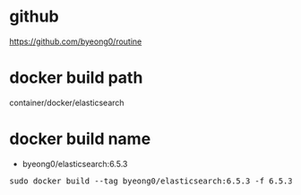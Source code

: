 # github
https://github.com/byeong0/routine

# docker build path
container/docker/elasticsearch

# docker build name
- byeong0/elasticsearch:6.5.3
<pre>
sudo docker build --tag byeong0/elasticsearch:6.5.3 -f 6.5.3/Dockerfile .
</pre>
